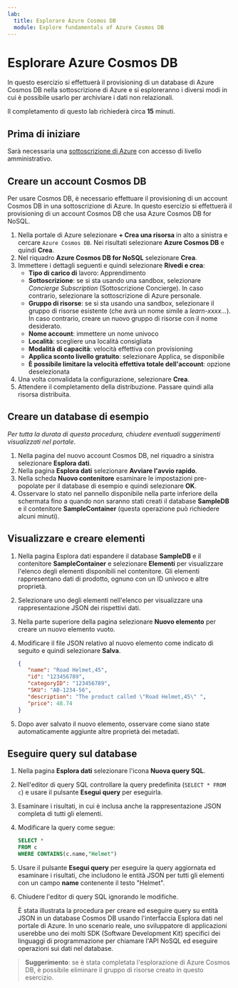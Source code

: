 ```yaml
---
lab:
  title: Esplorare Azure Cosmos DB
  module: Explore fundamentals of Azure Cosmos DB
---
```

# Esplorare Azure Cosmos DB

In questo esercizio si effettuerà il provisioning di un database di Azure Cosmos DB nella sottoscrizione di Azure e si esploreranno i diversi modi in cui è possibile usarlo per archiviare i dati non relazionali.

Il completamento di questo lab richiederà circa **15** minuti.

## Prima di iniziare

Sarà necessaria una [sottoscrizione di Azure](https://azure.microsoft.com/free) con accesso di livello amministrativo.

## Creare un account Cosmos DB

Per usare Cosmos DB, è necessario effettuare il provisioning di un account Cosmos DB in una sottoscrizione di Azure. In questo esercizio si effettuerà il provisioning di un account Cosmos DB che usa Azure Cosmos DB for NoSQL.

1. Nella portale di Azure selezionare **+ Crea una risorsa** in alto a sinistra e cercare `Azure Cosmos DB`.  Nei risultati selezionare **Azure Cosmos DB** e quindi **Crea**.
1. Nel riquadro **Azure Cosmos DB for NoSQL** selezionare **Crea**.
1. Immettere i dettagli seguenti e quindi selezionare **Rivedi e crea**:
    - **Tipo di carico di** lavoro: Apprendimento
    - **Sottoscrizione**: se si sta usando una sandbox, selezionare *Concierge Subscription* (Sottoscrizione Concierge). In caso contrario, selezionare la sottoscrizione di Azure personale.
    - **Gruppo di risorse**: se si sta usando una sandbox, selezionare il gruppo di risorse esistente (che avrà un nome simile a *learn-xxxx...*). In caso contrario, creare un nuovo gruppo di risorse con il nome desiderato.
    - **Nome account**: immettere un nome univoco
    - **Località**: scegliere una località consigliata
    - **Modalità di capacità**: velocità effettiva con provisioning
    - **Applica sconto livello gratuito**: selezionare Applica, se disponibile
    - **È possibile limitare la velocità effettiva totale dell'account**: opzione deselezionata
1. Una volta convalidata la configurazione, selezionare **Crea**.
1. Attendere il completamento della distribuzione. Passare quindi alla risorsa distribuita.

## Creare un database di esempio

*Per tutta la durata di questa procedura, chiudere eventuali suggerimenti visualizzati nel portale*.

1. Nella pagina del nuovo account Cosmos DB, nel riquadro a sinistra selezionare **Esplora dati**.
1. Nella pagina **Esplora dati** selezionare **Avviare l'avvio rapido**.
1. Nella scheda **Nuovo contenitore** esaminare le impostazioni pre-popolate per il database di esempio e quindi selezionare **OK**.
1. Osservare lo stato nel pannello disponibile nella parte inferiore della schermata fino a quando non saranno stati creati il database **SampleDB** e il contenitore **SampleContainer** (questa operazione può richiedere alcuni minuti).

## Visualizzare e creare elementi

1. Nella pagina Esplora dati espandere il database **SampleDB** e il contenitore **SampleContainer** e selezionare **Elementi** per visualizzare l'elenco degli elementi disponibili nel contenitore. Gli elementi rappresentano dati di prodotto, ognuno con un ID univoco e altre proprietà.
1. Selezionare uno degli elementi nell'elenco per visualizzare una rappresentazione JSON dei rispettivi dati.
1. Nella parte superiore della pagina selezionare **Nuovo elemento** per creare un nuovo elemento vuoto.
1. Modificare il file JSON relativo al nuovo elemento come indicato di seguito e quindi selezionare **Salva**.

    ```json
   {
       "name": "Road Helmet,45",
       "id": "123456789",
       "categoryID": "123456789",
       "SKU": "AB-1234-56",
       "description": "The product called \"Road Helmet,45\" ",
       "price": 48.74
   }
    ```

1. Dopo aver salvato il nuovo elemento, osservare come siano state automaticamente aggiunte altre proprietà dei metadati.

## Eseguire query sul database

1. Nella pagina **Esplora dati** selezionare l'icona **Nuova query SQL**.
1. Nell'editor di query SQL controllare la query predefinita (`SELECT * FROM c`) e usare il pulsante **Esegui query** per eseguirla.
1. Esaminare i risultati, in cui è inclusa anche la rappresentazione JSON completa di tutti gli elementi.
1. Modificare la query come segue:

    ```sql
   SELECT *
   FROM c
   WHERE CONTAINS(c.name,"Helmet")
    ```

1. Usare il pulsante **Esegui query** per eseguire la query aggiornata ed esaminare i risultati, che includono le entità JSON per tutti gli elementi con un campo **name** contenente il testo "Helmet".
1. Chiudere l'editor di query SQL ignorando le modifiche.

    È stata illustrata la procedura per creare ed eseguire query su entità JSON in un database Cosmos DB usando l'interfaccia Esplora dati nel portale di Azure. In uno scenario reale, uno sviluppatore di applicazioni userebbe uno dei molti SDK (Software Development Kit) specifici dei linguaggi di programmazione per chiamare l'API NoSQL ed eseguire operazioni sui dati nel database.

> **Suggerimento**: se è stata completata l'esplorazione di Azure Cosmos DB, è possibile eliminare il gruppo di risorse creato in questo esercizio.
